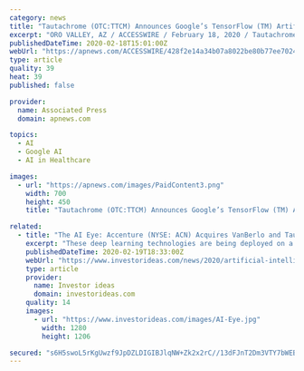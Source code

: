```yaml
---
category: news
title: "Tautachrome (OTC:TTCM) Announces Google’s TensorFlow (TM) Artificial Intelligence (AI) for Image Classification in ARknet Release 1.3.4"
excerpt: "ORO VALLEY, AZ / ACCESSWIRE / February 18, 2020 / Tautachrome, Inc. (OTC PINK:TTCM) announces Google’s TensorFlow™ artificial intelligence (AI) for image classification in ARknet release 1.3.4. Cutting-Edge AI Image Categorization Beginning with ARknet version 1.3.4, ARknet will have the ability to classify incoming images utilizing ..."
publishedDateTime: 2020-02-18T15:01:00Z
webUrl: "https://apnews.com/ACCESSWIRE/428f2e14a34b07a8022be80b77ee7024"
type: article
quality: 39
heat: 39
published: false

provider:
  name: Associated Press
  domain: apnews.com

topics:
  - AI
  - Google AI
  - AI in Healthcare

images:
  - url: "https://apnews.com/images/PaidContent3.png"
    width: 700
    height: 450
    title: "Tautachrome (OTC:TTCM) Announces Google’s TensorFlow (TM) Artificial Intelligence (AI) for Image Classification in ARknet Release 1.3.4"

related:
  - title: "The AI Eye: Accenture (NYSE: ACN) Acquires VanBerlo and Tautachrome (OTC: TTCM) Integrates Google (NasdaqGS: GOOG) TensorFlow AI in ARknet App Release"
    excerpt: "These deep learning technologies are being deployed on a large scale by Microsoft, Google and Facebook, and are being made generally available through powerful tools such as TensorFlow. We are fortunate to have these tools available to us and a fabulous ARknet team to able deploy them in our ARknet 1.3.4 release.\" Today the European Union's (EU ..."
    publishedDateTime: 2020-02-19T18:33:00Z
    webUrl: "https://www.investorideas.com/news/2020/artificial-intelligence/02191AIEye-ACN-TTCM-GOOG.asp"
    type: article
    provider:
      name: Investor ideas
      domain: investorideas.com
    quality: 14
    images:
      - url: "https://www.investorideas.com/images/AI-Eye.jpg"
        width: 1280
        height: 1206

secured: "s6H5swoL5rKgUwzf9JpDZLDIGIBJlqNW+Zk2x2rC//13dFJnT2Dm3VTY7bWEBvKyXYMAIEcEn5irnSvtnnrIom7M8aq8pEJCMfudY4p9zr97EkkFsWR24p6H2pg4L7j2Dazl5piucXsPkuqtlf02hLN/khb74D0bdGyNIC3IzOedNavZGWC2DuZV9rDcAWU483mwyDJU9j67TvVzK3yCuokH5mbiNM3KFP3voOadf1HkxROnkSpQVIlkmIwK9bAYOmPicE0R0tLBEbxoyBHuVIdmSvf7CEbbMnFsbjLwco5yldc1BcRGMSa83AC7Lk/G;Qk5av7sNv/f9KPkBfeoxtA=="
---
```


